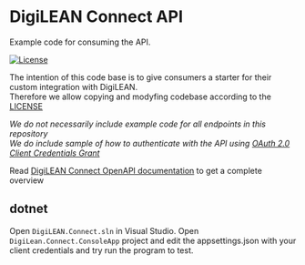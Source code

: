 # DigiLEAN Connect API

Example code for consuming the API.

[![License](https://img.shields.io/badge/License-BSD_3--Clause-blue.svg)](https://opensource.org/licenses/BSD-3-Clause)

The intention of this code base is to give consumers a starter for their custom integration with DigiLEAN.  
Therefore we allow copying and modyfing codebase according to the [LICENSE](LICENSE)

*We do not necessarily include example code for all endpoints in this repository*  
*We do include sample of how to authenticate with the API using [OAuth 2.0 Client Credentials Grant](https://datatracker.ietf.org/doc/html/rfc6749#section-4.4)*

Read [DigiLEAN Connect OpenAPI documentation](https://connect.digilean.tools/swagger/index.html) to get a complete overview

## dotnet

Open `DigiLEAN.Connect.sln` in Visual Studio. Open `DigiLean.Connect.ConsoleApp` project and edit the appsettings.json with your client credentials and try run the program to test.